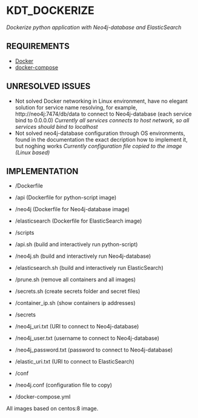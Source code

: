 # KDT_DOCKERIZE
_Dockerize python application with Neo4j-database and ElasticSearch_


## REQUIREMENTS

* [Docker](https://docs.docker.com/get-started/overview/)
* [docker-compose](https://docs.docker.com/compose/)


## UNRESOLVED ISSUES

* Not solved Docker networking in Linux environment, have no elegant solution for service name resolving, for example, http://neo4j:7474/db/data to connect to Neo4j-database (each service bind to 0.0.0.0)
_Currently all services connects to host network, so all services should bind to localhost_
* Not solved neo4j-database configuration through OS environments, found in the documentation the exact decription how to implement it, but noghing works
_Currently configuration file copied to the image (Linux based)_


## IMPLEMENTATION

* /Dockerfile
*	/api (Dockerfile for python-script image)
*	/neo4j (Dockerfile for Neo4j-database image)
*	/elasticsearch (Dockerfile for ElasticSearch image)

* /scripts
*	/api.sh (build and interactively run python-script)
*	/neo4j.sh (build and interactively run Neo4j-database)
*	/elasticsearch.sh (build and interactively run ElasticSearch)
*	/prune.sh (remove all containers and all images)
*	/secrets.sh (create secrets folder and secret files)
*	/container_ip.sh (show containers ip addresses)

* /secrets
*	/neo4j_uri.txt (URI to connect to Neo4j-database)
*	/neo4j_user.txt (username to connect to Neo4j-database)
*	/neo4j_password.txt (password to connect to Neo4j-database)
*	/elastic_uri.txt (URI to connect to ElasticSearch)

* /conf
*	/neo4j.conf (configuration file to copy)

* /docker-compose.yml


All images based on centos:8 image.

